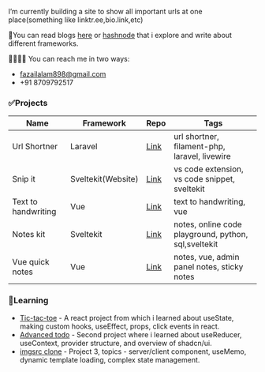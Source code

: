 
I’m currently building a site to show all important urls at one place(something like linktr.ee,bio.link,etc)

📃You can read blogs [here](https://dev.to/mfazail) or [hashnode](https://blog.mfazail.com) that i explore and write about different frameworks.

🫱🏻‍🫲🏻 You can reach me in two ways:
- fazailalam898@gmail.com
- +91 8709792517


### ✅Projects

| Name | Framework | Repo | Tags |
|-|-|-|-|
| Url Shortner | Laravel | [Link](https://github.com/mfazail/url-shortner) | url shortner, filament-php, laravel, livewire |
| Snip it | Sveltekit(Website) | [Link](https://github.com/mfazail/snip-it) | vs code extension, vs code snippet, sveltekit |
| Text to handwriting | Vue | [Link](https://github.com/mfazail/text-to-handwriting) | text to handwriting, vue |
| Notes kit | Sveltekit | [Link](https://github.com/mfazail/notes-kit) | notes, online code playground, python, sql,sveltekit |
| Vue quick notes | Vue | [Link](https://github.com/mfazail/vue-quick-notes) | notes, vue, admin panel notes, sticky notes |

### 📃Learning

- [Tic-tac-toe](https://github.com/mfazail/tic-tac-toe) - A react project from which i learned about useState, making custom hooks, useEffect, props, click events in react.
- [Advanced todo](https://github.com/mfazail/advanced-todo) - Second project where i learned about useReducer, useContext, provider structure, and overview of shadcn/ui.
- [imgsrc clone](https://github.com/mfazail/imgsrc-clone) - Project 3, topics - server/client component, useMemo, dynamic template loading, complex state management.
